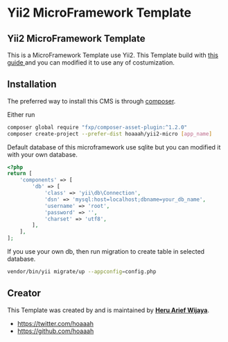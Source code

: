 Yii2 MicroFramework Template
===================

Yii2 MicroFramework Template
-------------------
This is a MicroFramework Template use Yii2. This Template build with [this guide ](http://www.yiiframework.com/doc-2.0/guide-tutorial-yii-as-micro-framework.html) and you can modified it to use any of costumization. 


Installation
------------

The preferred way to install this CMS is through [composer](http://getcomposer.org/download/).

Either run

```bash
composer global require "fxp/composer-asset-plugin:^1.2.0"
composer create-project --prefer-dist hoaaah/yii2-micro [app_name]
```

Default database of this microframework use sqlite but you can modified it with your own database.

```php
<?php
return [
    'components' => [
        'db' => [
            'class' => 'yii\db\Connection',
            'dsn' => 'mysql:host=localhost;dbname=your_db_name',
            'username' => 'root',
            'password' => '',
            'charset' => 'utf8',
        ],
    ],
];

```

If you use your own db, then run migration to create table in selected database.

```bash
vendor/bin/yii migrate/up --appconfig=config.php
```

## Creator

This Template was created by and is maintained by **[Heru Arief Wijaya](http://belajararief.com/)**.

* https://twitter.com/hoaaah
* https://github.com/hoaaah
